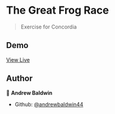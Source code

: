 # The Great Frog Race
> Exercise for Concordia

## Demo

[View Live](https://andrewbaldwin44.github.io/The_Great_Frog_Race/)


## Author

👤 **Andrew Baldwin**

- Github: [@andrewbaldwin44](https://github.com/andrewbaldwin44)
